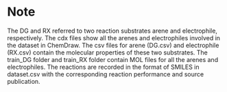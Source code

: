 # Note
The DG and RX referred to two reaction substrates arene and electrophile, respectively. The cdx files show all the arenes and electrophiles involved in the dataset in ChemDraw.
The csv files for arene (DG.csv) and electrophile (RX.csv) contain the molecular properties of these two substrates. The train_DG folder and train_RX folder contain MOL files for all the arenes and electrophiles.
The reactions are recorded in the format of SMILES in dataset.csv with the corresponding reaction performance and source publication. 
